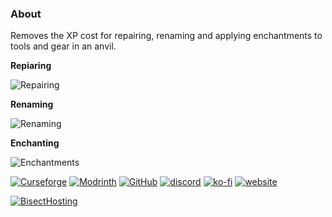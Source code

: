 ### About
Removes the XP cost for repairing, renaming and applying enchantments to tools and gear in an anvil.

**Repiaring**

![Repairing](https://cdn.modrinth.com/data/8Sy2SQOg/images/9b44b3809875896a67f2e51487b4d480b5a0830f.png)

**Renaming**

![Renaming](https://cdn.modrinth.com/data/8Sy2SQOg/images/6482f9fba2168aaa7927bf86c7b383fc8c030bc2.png)

**Enchanting**

![Enchantments](https://cdn.modrinth.com/data/8Sy2SQOg/images/c6c3449cd70c9da649c93d4a9984c07f5095af2f.png)

[![Curseforge](https://badges.penpow.dev/badges/available/curseforge/cozy-minimal.svg)](https://www.curseforge.com/minecraft/mc-mods/no-repair-cost) [![Modrinth](https://badges.penpow.dev/badges/available/modrinth/cozy-minimal.svg)](https://modrinth.com/mod/no-xp-anvils) [![GitHub](https://badges.penpow.dev/badges/available/github/cozy-minimal.svg)](https://github.com/Identity-Theft/no-xp-anvils) [![discord](https://badges.penpow.dev/badges/social/discord-singular/cozy-minimal.svg)](https://discord.gg/TyfPRCrJ9E) [![ko-fi](https://badges.penpow.dev/badges/donate/kofi-singular/cozy-minimal.svg)](https://ko-fi.com/identitytheft) [![website](https://badges.penpow.dev/badges/documentation/website/cozy-minimal.svg)](https://identity-theft.github.io/)   

[![BisectHosting](https://www.bisecthosting.com/partners/custom-banners/06da615c-314d-40b5-8cca-00204bd8d9b4.webp "BisectHosting")](https://bisecthosting.com/identity "BisectHosting")
